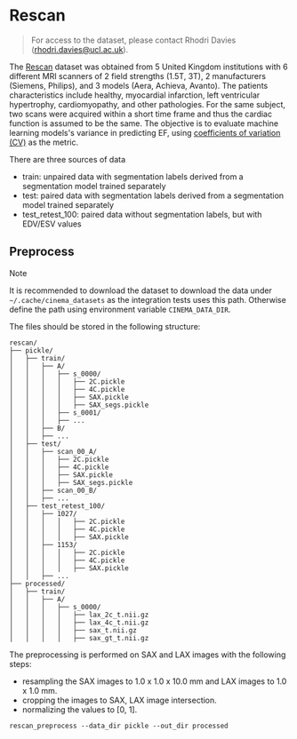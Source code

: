 # Rescan

> For access to the dataset, please contact Rhodri Davies (rhodri.davies@ucl.ac.uk).

The [Rescan](https://www.ahajournals.org/doi/10.1161/CIRCIMAGING.119.009214) dataset was obtained from 5 United Kingdom
institutions with 6 different MRI scanners of 2 field strengths (1.5T, 3T), 2 manufacturers (Siemens, Philips), and 3
models (Aera, Achieva, Avanto). The patients characteristics include healthy, myocardial infarction, left ventricular
hypertrophy, cardiomyopathy, and other pathologies. For the same subject, two scans were acquired within a short time
frame and thus the cardiac function is assumed to be the same. The objective is to evaluate machine learning models's
variance in predicting EF, using [coefficients of variation (CV)](https://www-users.york.ac.uk/~mb55/meas/cv.htm) as the
metric.

There are three sources of data

- train: unpaired data with segmentation labels derived from a segmentation model trained separately
- test: paired data with segmentation labels derived from a segmentation model trained separately
- test_retest_100: paired data without segmentation labels, but with EDV/ESV values

## Preprocess

> [!NOTE]
>
> It is recommended to download the dataset to download the data under `~/.cache/cinema_datasets` as the integration
> tests uses this path. Otherwise define the path using environment variable `CINEMA_DATA_DIR`.

The files should be stored in the following structure:

```
rescan/
├── pickle/
│   ├── train/
│   │   ├── A/
│   │   │   ├── s_0000/
│   │   │   │   ├── 2C.pickle
│   │   │   │   ├── 4C.pickle
│   │   │   │   ├── SAX.pickle
│   │   │   │   ├── SAX_segs.pickle
│   │   │   ├── s_0001/
│   │   │   ├── ...
│   │   ├── B/
│   │   ├── ...
│   ├── test/
│   │   ├── scan_00_A/
│   │   │   ├── 2C.pickle
│   │   │   ├── 4C.pickle
│   │   │   ├── SAX.pickle
│   │   │   ├── SAX_segs.pickle
│   │   ├── scan_00_B/
│   │   ├── ...
│   ├── test_retest_100/
│   │   ├── 1027/
│   │   │   │   ├── 2C.pickle
│   │   │   │   ├── 4C.pickle
│   │   │   │   ├── SAX.pickle
│   │   ├── 1153/
│   │   │   │   ├── 2C.pickle
│   │   │   │   ├── 4C.pickle
│   │   │   │   ├── SAX.pickle
│   │   ├── ...
├── processed/
│   ├── train/
│   │   ├── A/
│   │   │   ├── s_0000/
│   │   │   │   ├── lax_2c_t.nii.gz
│   │   │   │   ├── lax_4c_t.nii.gz
│   │   │   │   ├── sax_t.nii.gz
│   │   │   │   ├── sax_gt_t.nii.gz

```

The preprocessing is performed on SAX and LAX images with the following steps:

- resampling the SAX images to 1.0 x 1.0 x 10.0 mm and LAX images to 1.0 x 1.0 mm.
- cropping the images to SAX, LAX image intersection.
- normalizing the values to [0, 1].

```commandline
rescan_preprocess --data_dir pickle --out_dir processed
```
